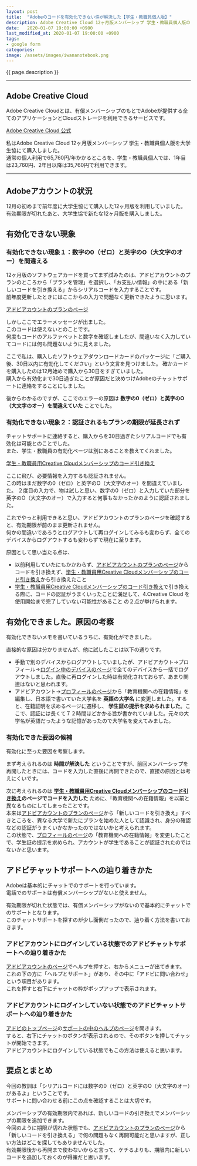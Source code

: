```yaml
---
layout: post
title:  "Adobeのコードを有効化できない件が解決した【学生・教職員個人版】"
description: Adobe Creative Cloud 12ヶ月版メンバーシップ 学生・教職員個人版のソフトウェアダウンロードカードを購入し、コードを有効化しようとしたができなかったが解決できた。Adobeのサポートへの連絡方法も含めてメモ。
date:   2020-01-07 19:00:00 +0900
last_modified_at: 2020-01-07 19:00:00 +0900
tags:
- google form
categories:
image: /assets/images/iwananotebook.png
---
```


{{ page.description }}

---

## Adobe Creative Cloud

Adobe Creative Cloudとは、有償メンバーシップのもとでAdobeが提供する全てのアプリケーションとCloudストレージを利用できるサービスです。

[Adobe Creative Cloud 公式](https://www.adobe.com/jp/creativecloud.html)

私はAdobe Creative Cloud 12ヶ月版メンバーシップ 学生・教職員個人版を大学生協にて購入しました。  
通常の個人利用で65,760円/年かかるところを、学生・教職員個人では、1年目は23,760円、2年目以降は35,760円で利用できます。  

---

## Adobeアカウントの状況

12月の初めまで前年度に大学生協にて購入した12ヶ月版を利用していました。  
有効期限が切れたあと、大学生協で新たな12ヶ月版を購入しました。  

## 有効化できない現象

### 有効化できない現象１：数字の0（ゼロ）と英字のO（大文字のオー）を間違える

12ヶ月版のソフトウェアカードを買ってまず試みたのは、アドビアカウントのプランのところから「プランを管理」を選択し、「お支払い情報」の中にある「新しいコードを引き換える」からシリアルコードを入力することです。  
前年度更新したときにはここからの入力で問題なく更新できたように思います。  

[アドビアカウントのプランのページ](https://account.adobe.com/plans)

しかしここでエラーメッセージが出ました。  
このコードは使えないとのことです。  
何度もコードのアルファベットと数字を確認しましたが、間違いなく入力していてコードには何も問題ないように見えました。  

ここで私は、購入したソフトウェアダウンロードカードのパッケージに「ご購入後、30日以内に有効化してください」という文言を見つけました。
確かカードを購入したのは12月始めで購入から30日をすぎていました。  
購入から有効化まで30日過ぎたことが原因だと決めつけAdobeのチャットサポートに連絡をすることにしました。

後からわかるのですが、ここでのエラーの原因は **数字の0（ゼロ）と英字のO（大文字のオー）を間違えていた** ことでした。

### 有効化できない現象２：認証されるもプランの期限が延長されず

チャットサポートに連絡すると、購入からを30日過ぎたシリアルコードでも有効化は可能とのことでした。  
また、学生・教職員の有効化ページは別にあることを教えてくれました。  

[学生・教職員用Creative Cloudメンバーシップのコード引き換え](https://redeem.adobe.com/educard)

ここに飛び、必要情報を入力するも認証されません。  
この時はまだ数字の0（ゼロ）と英字のO（大文字のオー）を間違えていました。
２度目の入力で、物は試しと思い、数字の0（ゼロ）と入力していた部分を英字のO（大文字のオー）で入力すると何事もなかったかのように認証されました。

これでやっと利用できると思い、アドビアカウントのプランのページを確認すると、有効期限が前のまま更新されません。  
何かの間違いであろうとログアウトして再ログインしてみるも変わらず、全てのデバイスからログアウトするも変わらずで現在に至ります。

原因として思い当たる点は、
- 以前利用していたにもかかわらず、[アドビアカウントのプランのページ](https://account.adobe.com/plans)からコードを引き換えず、[学生・教職員用Creative Cloudメンバーシップのコード引き換え](https://redeem.adobe.com/educard)から引き換えたこと
- [学生・教職員用Creative Cloudメンバーシップのコード引き換え](https://redeem.adobe.com/educard)で引き換える際に、コードの認証がうまくいったことに満足して、4.Creative Cloud を使用開始まで完了していない可能性があること
の２点が挙げられます。

## 有効化できました。原因の考察

有効化できないメモを書いているうちに、有効化ができました。  

直接的な原因は分かりませんが、他に試したことは以下の通りです。
- 手動で別のデバイスからログアウトしていましたが、アドビアカウト→プロフィール→[ログイン中のデバイスのページ](https://account.adobe.com/sessions)で全てのデバイスから一括でログアウトしました。直後に再ログインした時は有効化されておらず、あまり関連はないと思われます。
- アドビアカウント→[プロフィールのページ](https://account.adobe.com/profile)から「教育機関への在籍情報」を編集し、日本語で書いていた大学名を **英語の大学名** に変更しました。すると、在籍証明を求めるページに遷移し、 **学生証の提示を求められました**。ここで、認証には長くて７２時間ほどかかる旨が書かれていました。元々の大学名が英語だったような記憶があったので大学名を変えてみました。

### 有効化できた要因の候補

有効化に至った要因を考察します。  

まず考えられるのは **時間が解決した** ということですが、前回メンバーシップを再開したときには、コードを入力した直後に再開できたので、直接の原因とは考えにくいです。  

次に考えられるのは **[学生・教職員用Creative Cloudメンバーシップのコード引き換え](https://redeem.adobe.com/educard)のページでコードを入力した** ために、「教育機関への在籍情報」を以前と異なるものにしてしまったことです。  
本来は[アドビアカウントのプランのページ](https://account.adobe.com/plans)から「新しいコードを引き換え」すべきところを、異なる大学で新たにプランを始めた人として認識され、身分の確認などの認証がうまくいかなかったのではないかと考えられます。  
この状態で、[プロフィールのページ](https://account.adobe.com/profile)の「教育機関への在籍情報」を変更したことで、学生証の提示を求められ、アカウントが学生であることが認証されたのではないかと思います。


## アドビチャットサポートへの辿り着きかた

Adobeは基本的にチャットでのサポートを行っています。  
電話でのサポートは有償メンバーシップがないと使えません。

有効期限が切れた状態では、有償メンバーシップがないので基本的にチャットでのサポートとなります。  
このチャットサポートを探すのが少し面倒だったので、辿り着く方法を書いておきます。

### アドビアカウントにログインしている状態でのアドビチャットサポートへの辿り着きかた

[アドビアカウントのページ](https://account.adobe.com/)でヘルプを押すと、右からメニューが出てきます。  
これの下の方に「ヘルプとサポート」があり、その中に「アドビに問い合わせ」という項目があります。  
これを押すと右下にチャットの枠がポップアップで表示されます。

### アドビアカウントにログインしていない状態でのアドビチャットサポートへの辿り着きかた

[アドビのトップページ](https://www.adobe.com/jp/)の[サポートの中のヘルプのページ](https://helpx.adobe.com/jp/support.html)を開きます。  
すると、右下にチャットのボタンが表示されるので、そのボタンを押してチャットが開始できます。  
アドビアカウントにログインしている状態でもこの方法は使えると思います。

## 要点とまとめ

今回の教訓は「シリアルコードには数字の0（ゼロ）と英字のO（大文字のオー）があるよ」ということです。  
サポートに問い合わせる前にこの点を確認することは大切です。

メンバーシップの有効期限内であれば、新しいコードの引き換えでメンバーシップの期限を追加できます。  
今回のように期限が切れた状態でも、[アドビアカウントのプランのページ](https://account.adobe.com/plans)から「新しいコードを引き換える」で何の問題もなく再開可能だと思いますが、正しい方法はどこを探してもありませんでした。  
有効期限後から再開まで使わないからと言って、ケチるよりも、期限内に新しいコードを追加しておくのが得策だと思います。
